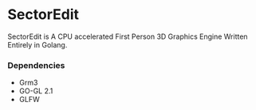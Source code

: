 # SectorEdit
SectorEdit is A CPU accelerated First Person 3D Graphics Engine Written Entirely in Golang.
### Dependencies
* Grm3
* GO-GL 2.1
* GLFW
